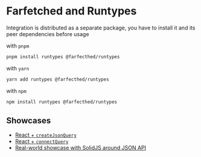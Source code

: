 # Farfetched and Runtypes

Integration is distributed as a separate package, you have to install it and its peer dependencies before usage

with `pnpm`

```sh
pnpm install runtypes @farfecthed/runtypes
```

with `yarn`

```sh
yarn add runtypes @farfecthed/runtypes
```

with `npm`

```sh
npm install runtypes @farfecthed/runtypes
```

## Showcases

- [React + `createJsonQuery`](https://github.com/igorkamyshev/farfetched/tree/master/apps/showcase/react-create-json-query/)
- [React + `connectQuery`](https://github.com/igorkamyshev/farfetched/tree/master/apps/showcase/react-connect-query/)
- [Real-world showcase with SolidJS around JSON API](https://github.com/igorkamyshev/farfetched/tree/master/apps/showcase/solid-real-world-rick-morty/)
